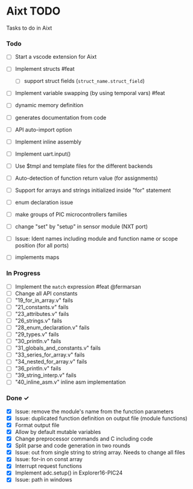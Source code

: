 # Aixt TODO

Tasks to do in Aixt 


### Todo

- [ ] Start a vscode extension for Aixt
- [ ] Implement structs #feat
    - [ ] support struct fields (`struct_name.struct_field`)
- [ ] Implement variable swapping (by using temporal vars) #feat
- [ ] dynamic memory definition
- [ ] generates documentation from code
- [ ] API auto-import option
- [ ] Implement inline assembly
- [ ] Implement uart.input()
- [ ] Use $tmpl and template files for the different backends 
- [ ] Auto-detection of function return value (for assignments)
- [ ] Support for arrays and strings initialized inside "for" statement
- [ ] enum declaration issue
- [ ] make groups of PIC microcontrollers families 
- [ ] change "set" by "setup" in sensor module (NXT port)
- [ ] Issue: Ident names including module and function name or scope position (for all ports)
- [ ] implements maps


### In Progress

- [ ] Implement the `match` expression #feat @fermarsan
- [ ] Change all API constants
- [ ] "19_for_in_array.v" fails
- [ ] "21_constants.v" fails
- [ ] "23_attributes.v" fails
- [ ] "26_strings.v" fails
- [ ] "28_enum_declaration.v" fails
- [ ] "29_types.v" fails
- [ ] "30_println.v" fails
- [ ] "31_globals_and_constants.v" fails 
- [ ] "33_series_for_array.v" fails
- [ ] "34_nested_for_array.v" fails
- [ ] "36_println.v" fails
- [ ] "39_string_interp.v" fails
- [ ] "40_inline_asm.v" inline asm implementation

### Done ✓

- [x] Issue: remove the module's name from the function parameters
- [x] Issue: duplicated function definition on output file (module functions)
- [x] Format output file
- [x] Allow by default mutable variables
- [x] Change preprocessor commands and C including code
- [x] Split parse and code generation in two rounds
- [x] Issue: out from single string to string array. Needs to change all files
- [x] Issue: for-in on const array
- [x] Interrupt request functions
- [x] Implement adc.setup() in Explorer16-PIC24
- [x] Issue: path in windows
